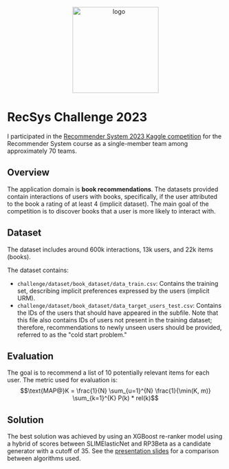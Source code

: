 <p align="center">
    <img height="200" src="http://www.esplore.polimi.it/wp-content/uploads/2017/05/polimi-logo-1-1.png", alt="logo">
</p>

# RecSys Challenge 2023

I participated in the [Recommender System 2023 Kaggle competition](https://www.kaggle.com/competitions/recommender-system-2023-challenge-polimi) for the Recommender System course as a single-member team among approximately 70 teams.

## Overview

The application domain is **book recommendations**. The datasets provided contain interactions of users with books, specifically, if the user attributed to the book a rating of at least 4 (implicit dataset). The main goal of the competition is to discover books that a user is more likely to interact with.

## Dataset

The dataset includes around 600k interactions, 13k users, and 22k items (books).

The dataset contains:

- `challenge/dataset/book_dataset/data_train.csv`:
  Contains the training set, describing implicit preferences expressed by the users (implicit URM).
- `challenge/dataset/book_dataset/data_target_users_test.csv`:
  Contains the IDs of the users that should have appeared in the subfile. Note that this file also contains IDs of users not present in the training dataset; therefore, recommendations to newly unseen users should be provided, referred to as the "cold start problem."

## Evaluation

The goal is to recommend a list of 10 potentially relevant items for each user. The metric used for evaluation is:
$$\text{MAP@}K = \frac{1}{N} \sum_{u=1}^{N} \frac{1}{\min(K, m)} \sum_{k=1}^{K} P(k) * rel(k)$$

## Solution

The best solution was achieved by using an XGBoost re-ranker model using a hybrid of scores between SLIMElasticNet and RP3Beta as a candidate generator with a cutoff of 35. See the [presentation slides](https://github.com/lorecampa/rec_sys_challenge_2024/blob/main/slides/main.pdf) for a comparison between algorithms used.
